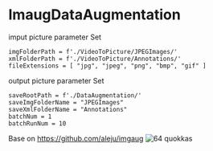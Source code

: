 # ImaugDataAugmentation

imput picture parameter Set
<pre><code>imgFolderPath = f'./VideoToPicture/JPEGImages/' 
xmlFolderPath = f'./VideoToPicture/Annotations/'
fileExtensions = [ "jpg", "jpeg", "png", "bmp", "gif" ]
</code></pre>

output picture parameter Set
<pre><code>saveRootPath = f'./DataAugmentation/'
saveImgFolderName = "JPEGImages"
saveXmlFolderName = "Annotations"
batchNum = 1
batchRunNum = 10
</code></pre>


Base on
https://github.com/aleju/imgaug
![64 quokkas](https://raw.githubusercontent.com/aleju/imgaug-doc/master/readme_images/examples_grid.jpg?raw=true "64 quokkas")
